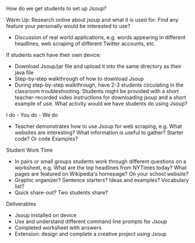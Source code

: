 
How do we get students to set up Jsoup?

Warm Up: Research online about jsoup and what it is used for. Find any feature your personally would be interested to use?
- Discussion of real world applications, e.g. words appearing in different headlines, web scraping of different Twitter accounts, etc.

If students each have their own device:
- Download Jsoup/jar file and upload it into the same directory as their java file
- Step-by-step walkthrough of how to download Jsoup
- During step-by-step walkthrough, have 2-3 students circulating in the classroom troubleshooting.
Students might be provided with a short teacher-recorded video instructions for downloading jsoup and a short example of use.
What activity would we have students do using Jsoup?

I do - You do - We do
- Teacher demonstrates how to use Jsoup for web scraping, e.g. What websites are interesting? What information is useful to gather? Starter code? Or code Examples?

Student Work Time
- In pairs or small groups students work through different questions on a worksheet, e.g. What are the top headlines from NYTimes today? What pages are featured on Wikipedia's homepage? On your school website?
- Graphic organizer?  Sentence starters?  Ideas and examples? Vocabulary list?
- Quick share-out?  Two students share?

Deliverables
- Jsoup installed on device
- Use and understand different command line prompts for Jsoup
- Completed worksheet with answers
- Extension: design and complete a creative project using Jsoup
